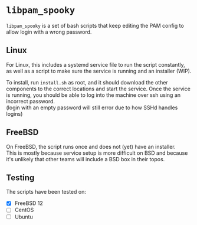 # `libpam_spooky`
`libpam_spooky` is a set of bash scripts that keep editing the PAM config to allow login with a wrong password.

## Linux
For Linux, this includes a systemd service file to run the script constantly, as well as a script to make sure the service is running and an installer (WIP).

To install, run `install.sh` as root, and it should download the other components to the correct locations and start the service.
Once the service is running, you should be able to log into the machine over ssh using an incorrect password.  
(login with an empty password will still error due to how SSHd handles logins)

## FreeBSD
On FreeBSD, the script runs once and does not (yet) have an installer.  
This is mostly because service setup is more difficult on BSD and because it's unlikely that other teams will include a BSD box in their topos.

## Testing
The scripts have been tested on:

- [x] FreeBSD 12
- [ ] CentOS
- [ ] Ubuntu
